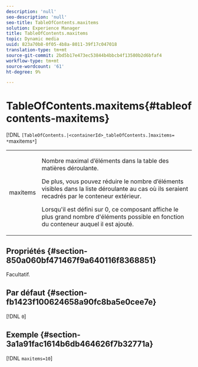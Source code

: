 ```yaml
---
description: 'null'
seo-description: 'null'
seo-title: TableOfContents.maxitems
solution: Experience Manager
title: TableOfContents.maxitems
topic: Dynamic media
uuid: 823a70b8-0f05-4b8a-8011-39f17c047018
translation-type: tm+mt
source-git-commit: 2bd5b17e473ec53844b4bbcb4f13580b2d6bfaf4
workflow-type: tm+mt
source-wordcount: '61'
ht-degree: 9%

---
```



# TableOfContents.maxitems{#tableofcontents-maxitems}

[!DNL `[TableOfContents.|<containerId>_tableOfContents.]maxitems= *`maxitems`*`]

<table id="table_F9BC656721B04870AC628ACBC47E7200"> 
 <tbody> 
  <tr> 
   <td> <p> <span class="codeph"><span class="varname"> maxitems</span></span> </p> </td> 
   <td> <p>Nombre maximal d’éléments dans la table des matières déroulante. </p> <p>De plus, vous pouvez réduire le nombre d’éléments visibles dans la liste déroulante au cas où ils seraient recadrés par le conteneur extérieur. </p> <p>Lorsqu'il est défini sur <span class="codeph"> 0</span>, ce composant affiche le plus grand nombre d'éléments possible en fonction du conteneur auquel il est ajouté. </p> </td> 
  </tr> 
 </tbody> 
</table>

## Propriétés {#section-850a060bf471467f9a640116f8368851}

Facultatif.

## Par défaut {#section-fb1423f100624658a90fc8ba5e0cee7e}

[!DNL `0`]

## Exemple {#section-3a1a91fac1614b6db464626f7b32771a}

[!DNL `maxitems=10`]
